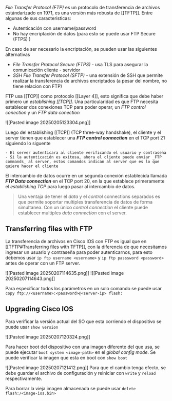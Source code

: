 _File Transfer Protocol (FTP)_ es un protocolo de transferencia de archivos estándarizado en 1971, es una versión más robusta de [[TFTP]]. Entre algunas de sus caracteristicas:
- Autenticación con username/password 
- No hay encriptación de datos (para esto se puede usar FTP Secure (FTPS) )


En caso de ser necesario la encriptación, se pueden usar las siguientes alternativas 
- _File Transfer Protocol Secure (FTPS)_ - usa TLS para asegurar la comunicación cliente - servidor 
- _SSH File Transfer Protocol (SFTP)_ - una extensión de SSH que permite realizar la transferencia de archivos encriptados (a pesar del nombre, no tiene relacion con FTP)

FTP usa [[TCP]] como protocolo [[Layer 4]], esto significa que debe haber primero un _establishing [[TCP]]_. Una particularidad es que FTP necesita establecer dos conexiones TCP para poder operar, un _FTP control conection_ y un _FTP data conection_

![[Pasted image 20250205123304.png]]

Luego del establishing [[TCP]] (TCP three-way handshake), el cliente y el server tienen que establecer una **_FTP control connection_** en el TCP port 21 siguiendo lo siguente 


	- El server autenticara al cliente verificando el usuario y contraseña 
	- Si la autenticación es exitosa, ahora el cliente puede enviar _FTP commands_ al server, estos comandos indican al server que es lo que quiere hacer el cliente 

El intercambio de datos ocurre en un segunda conexión establecida llamada **_FTP Data connection_** en el TCP port 20, en la que establece primeramente el _establishing TCP_ para luego pasar al intercambio de datos.

> Una ventaja de tener el _data_ y el _control_ connections separados es que permite soportar multiples transferencia de datos de forma simultanea. Con un único _control connection_ el cliente puede establecer multiples _data connection_ con el server. 


## Transferring files with FTP 
La transferencia de archivos en Cisco IOS con FTP es igual que en [[TFTP#Transferring files with TFTP]], con la diferencia de que necesitamos ingresar un usuario y contraseña para poder autenticarnos, para esto debemos usar `ip ftp username <username>` y `ip ftp passsword <password>` antes de operar con un FTP server.

![[Pasted image 20250207114635.png]]
![[Pasted image 20250207114643.png]]

Para especificar todos los parámetros en un solo comando se puede usar `copy ftp://<username>:<password>@<server-ip> flash:`

## Upgrading Cisco IOS 
Para verificar la versión actual del SO que esta corriendo el dispositivo se puede usar `show version`

![[Pasted image 20250207120324.png]]

Para hacer boot del dispositivo con una imagen diferente del que usa, se puede ejecutar `boot system <image-path>` en el _global config mode_. Se puede verificar la imagen que esta en boot con `show boot`

![[Pasted image 20250207121412.png]]
Para que el cambio tenga efecto, se debe guardar el archivo de configuración y reiniciar con `write` y `reload` respectivamente. 

Para borrar la vieja imagen almacenada se puede usar `delete flash:/<image-ios.bin>`

